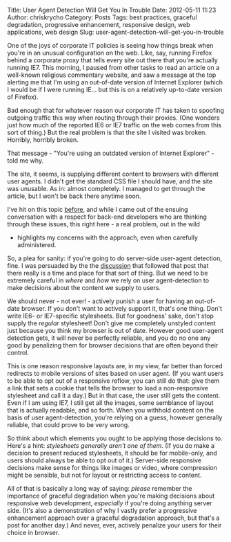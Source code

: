 Title: User Agent Detection Will Get You In Trouble
Date: 2012-05-11 11:23
Author: chriskrycho
Category: Posts
Tags: best practices, graceful degradation, progressive enhancement, responsive design, web applications, web design
Slug: user-agent-detection-will-get-you-in-trouble

One of the joys of corporate IT policies is seeing how things break when
you're in an unusual configuration on the web. Like, say, running
Firefox behind a corporate proxy that tells every site out there that
you're actually running IE7. This morning, I paused from other tasks to
read an article on a well-known religious commentary website, and saw a
message at the top alerting me that I'm using an out-of-date version of
Internet Explorer (which I would be if I were running IE... but this is
on a relatively up-to-date version of Firefox).

Bad enough that for whatever reason our corporate IT has taken to
spoofing outgoing traffic this way when routing through their proxies.
(One wonders just how much of the reported IE6 or IE7 traffic on the web
comes from this sort of thing.) But the real problem is that the site I
visited was broken. Horribly, horribly broken.

That message - "You're using an outdated version of Internet Explorer" -
told me why. <!--more-->

The site, it seems, is supplying different content to browsers with
different user agents. I didn't get the standard CSS file I should have,
and the site was unusable. As in: almost completely. I managed to get
through the article, but I won't be back there anytime soon.

I've hit on this topic [before][], and while I came out of the ensuing
conversation with a respect for back-end developers who are thinking
through these issues, this right here - a real problem, out in the wild
- highlights my concerns with the approach, even when carefully
administered.

So, a plea for sanity: if you're going to do server-side user-agent
detection, fine. I was persuaded by the the [discussion][] that followed
that post that there really is a time and place for that sort of thing.
But we need to be extremely careful in *where* and *how* we rely on user
agent-detection to make decisions about the content we supply to users.

We should never - not ever! - actively punish a user for having an
out-of-date browser. If you don't want to actively support it, that's
one thing. Don't write IE6- or IE7-specific stylesheets. But for
goodness' sake, don't stop supply the *regular* stylesheet! Don't give
me completely unstyled content just because you think my browser is out
of date. However good user-agent detection gets, it will never be
perfectly reliable, and you do no one any good by penalizing them for
browser decisions that are often beyond their control.

This is one reason responsive layouts are, in my view, far better than
forced redirects to mobile versions of sites based on user agent. (If
you want users to be able to opt out of a responsive reflow, you can
still do that: give them a link that sets a cookie that tells the
browser to load a non-responsive stylesheet and call it a day.) But in
that case, the user still gets the content. Even if I am using IE7, I
still get all the images, some semblance of layout that is actually
readable, and so forth. When you withhold content on the basis of user
agent-detection, you're relying on a guess, however generally reliable,
that could prove to be very wrong.

So think about which elements you ought to be applying those decisions
to. Here's a hint: *stylesheets generally aren't one of them*. (If you
do make a decision to present reduced stylesheets, it should be for
mobile-only, and users should always be able to opt out of it.)
Server-side responsive decisions make sense for things like images or
video, where compression might be sensible, but not for layout or
restricting access to content.

All of that is basically a long way of saying: *please* remember the
importance of graceful degradation when you're making decisions about
responsive web development, *especially* if you're doing anything server
side. (It's also a demonstration of why I vastly prefer a progressive
enhancement approach over a graceful degradation approach, but that's a
post for another day.) And never, ever, actively penalize your users for
their choice in browser.

  [before]: http://www.chriskrycho.com/web/posts/responsive-design-server-side-feature-detection-and-a-big-mess/
    "Responsive Design, Server-Side Feature Detection, and a Big Mess"
  [discussion]: http://www.chriskrycho.com/web/posts/responsive-design-server-side-feature-detection-and-a-big-mess/#comments
    "comment thread"
